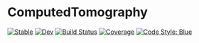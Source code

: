 # ComputedTomography

[![Stable](https://img.shields.io/badge/docs-stable-blue.svg)](https://numlinalg.github.io/ComputedTomography.jl/stable/)
[![Dev](https://img.shields.io/badge/docs-dev-blue.svg)](https://numlinalg.github.io/ComputedTomography.jl/dev/)
[![Build Status](https://github.com/numlinalg/ComputedTomography.jl/actions/workflows/CI.yml/badge.svg?branch=main)](https://github.com/numlinalg/ComputedTomography.jl/actions/workflows/CI.yml?query=branch%3Amain)
[![Coverage](https://codecov.io/gh/numlinalg/ComputedTomography.jl/branch/main/graph/badge.svg)](https://codecov.io/gh/numlinalg/ComputedTomography.jl)
[![Code Style: Blue](https://img.shields.io/badge/code%20style-blue-4495d1.svg)](https://github.com/invenia/BlueStyle)

